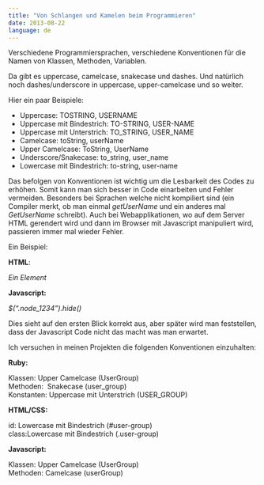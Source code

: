 ```yaml
---
title: "Von Schlangen und Kamelen beim Programmieren"
date: 2013-08-22
language: de
---
```


Verschiedene Programmiersprachen, verschiedene Konventionen für die Namen von Klassen, Methoden, Variablen. 

Da gibt es uppercase, camelcase, snakecase und dashes. Und natürlich noch dashes/underscore in uppercase, upper-camelcase und so weiter.

Hier ein paar Beispiele:

- Uppercase: TOSTRING, USERNAME
- Uppercase mit Bindestrich: TO-STRING, USER-NAME
- Uppercase mit Unterstrich: TO\_STRING, USER\_NAME
- Camelcase: toString, userName
- Upper Camelcase: ToString, UserName
- Underscore/Snakecase: to\_string, user\_name
- Lowercase mit Bindestrich: to-string, user-name

Das befolgen von Konventionen ist wichtig um die Lesbarkeit des Codes zu erhöhen. Somit kann man sich besser in Code einarbeiten und Fehler vermeiden. Besonders bei Sprachen welche nicht kompiliert sind (ein Compiler merkt, ob man einmal _getUserName_ und ein anderes mal _GetUserName_ schreibt). Auch bei Webapplikationen, wo auf dem Server HTML gerendert wird und dann im Browser mit Javascript manipuliert wird, passieren immer mal wieder Fehler. 

Ein Beispiel:

**HTML**:

_<div class=”node-1234”>Ein Element</div>_

**Javascript:**

_$(“.node\_1234”).hide()_

Dies sieht auf den ersten Blick korrekt aus, aber später wird man feststellen, dass der Javascript Code nicht das macht was man erwartet.

Ich versuchen in meinen Projekten die folgenden Konventionen einzuhalten:

**Ruby:**

Klassen: Upper Camelcase (UserGroup)  
Methoden:  Snakecase (user\_group)  
Konstanten: Uppercase mit Unterstrich (USER\_GROUP)

**HTML/CSS:**

id: Lowercase mit Bindestrich (#user-group)  
class:Lowercase mit Bindestrich (.user-group)  
  

**Javascript:**

Klassen: Upper Camelcase (UserGroup)  
Methoden: Camelcase (userGroup)
